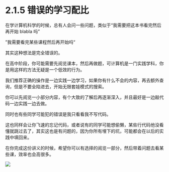 # 2.1.5 错误的学习配比

在学计算机科学的时候，总有人会问一些问题，类似于“我需要把这本书看完然后再开始 blabla 吗”

”我需要看完某些课程然后再开始吗“

其实这种想法是完全错误的。

在高中阶段，你可能需要先阅览课本，然后再做题，可计算机是一门实践学科，你是用这样的方法无疑是一个低效的行为。

我们推荐正确的操作是一边实践一边学习，如果你有什么不会的内容，再去额外查询，但是不要全陷进去，开始无限套娃模式的搜索。

你可以先阅览一小部分内容，有个大致的了解后再逐渐深入，并且最好是一边敲代码一边实践一边去做。

同时也有些同学可能犯的错误是我只看看我不写代码。

这也同样会让你飞速的忘记代码，或者说有的同学可能想偷懒，某些行代码他没看懂就跳过去了，其实这也是有问题的，因为你所有埋下的坑，可能都会在以后的实践中填回来。

在你完成这份讲义的时候，希望你可以有选择的阅览一部分，然后带着问题去看某些课，效率也会高很多。

![](https://hdu-cs-wiki.oss-cn-hangzhou.aliyuncs.com/boxcnSq1JzWhVrFs3MePPzp5Txg.jpg)
